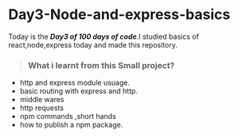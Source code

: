 # Day3-Node-and-express-basics

Today is the ***Day3 of 100 days of code***.I studied basics of react,node,express today and made this repository.

>### What i learnt from this Small project?
- http and express module usuage.
- basic routing with express and http.
- middle wares
- http requests
- npm commands ,short hands
- how to publish a npm package.
